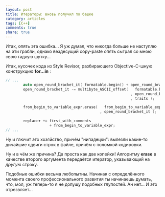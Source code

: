```yaml
---
layout: post
title: Итераторы: вновь получил по башке
category: articles
tags: [C++]
comments: true
share: true
---
```

Итак, опять эта ошибка... Я уж думал, что никогда больше не наступлю на эти грабли, однако вездесущий copy-paste опять сыграл со мною свою гадкую шутку...

Итак, кусочек кода из Style Revisor, разбирающего Objective-C-шную конструкцию **for...in** :
```cpp
// ...
        auto open_round_bracket_it( formatable.begin() + open_round_bracket_position );
        open_round_bracket_it -= multibyte_ASCII_offset(   formatable.begin()
                                                         , open_round_bracket_it
                                                         , traits );

        from_begin_to_variable_expr.erase(   from_begin_to_variable_expr.begin()
                                           , open_round_bracket_it );
        
        replacer += first_with_comments
                    + from_begin_to_variable_expr;
// ...
```
Ну и глючит это хозяйство, причём "нипадецки": вылезли какие-то дичайшие сдвиги строк в файле, причём с поломкой кодировки.

Ну и в чём же причина? Да проста как две копейки! Алгоритму **erase** в качестве второго аргумента передаётся итератор, указывающий на *другую* строку.

Подобные ошибки весьма любопытны. Начиная с определённого момента своего профессионального развития ты начинаешь думать, что, мол, уж теперь-то я не допущу подобных глупостей. Ан нет... И это отрезвляет...
